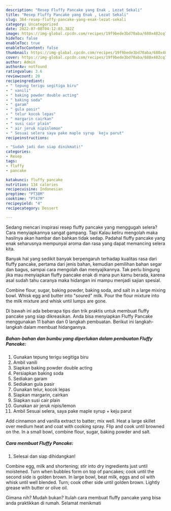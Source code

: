 ```yaml
---
description: "Resep Fluffy Pancake yang Enak , Lezat Sekali"
title: "Resep Fluffy Pancake yang Enak , Lezat Sekali"
slug: 364-resep-fluffy-pancake-yang-enak-lezat-sekali
category: Uncategorized
date: 2022-07-08T04:12:03.382Z
image: https://img-global.cpcdn.com/recipes/19f9bede3bd70aba/680x482cq70/fluffy-pancake-foto-resep-utama.jpg
hideToc: false
enableToc: true
enableTocContent: false
thumbnail: https://img-global.cpcdn.com/recipes/19f9bede3bd70aba/680x482cq70/fluffy-pancake-foto-resep-utama.jpg
cover: https://img-global.cpcdn.com/recipes/19f9bede3bd70aba/680x482cq70/fluffy-pancake-foto-resep-utama.jpg
author: Admin
authorAv: notfound
ratingvalue: 3.6
reviewcount: 20
recipeingredient:
- " tepung terigu segitiga biru"
- " vanili"
- " baking powder double acting"
- " baking soda"
- " garam"
- " gula pasir"
- " telur kocok lepas"
- " margarin cairkan"
- " susi cair plain"
- " air jeruk nipislemon"
- " Sesuai selera saya pake maple syrup  keju parut"
recipeinstructions:

- "Sudah jadi dan siap dinikmati!"
categories:
- Resep
tags:
- fluffy
- pancake

katakunci: fluffy pancake 
nutrition: 134 calories
recipecuisine: Indonesian
preptime: "PT38M"
cooktime: "PT47M"
recipeyield: "4"
recipecategory: Dessert

---
```



Sedang mencari inspirasi resep fluffy pancake yang menggugah selera? Cara menyiapkannya sangat gampang. Tapi Kalau keliru mengolah maka hasilnya akan hambar dan bahkan tidak sedap. Padahal fluffy pancake yang enak seharusnya mempunyai aroma dan rasa yang dapat memancing selera kita.


Banyak hal yang sedikit banyak berpengaruh terhadap kualitas rasa dari fluffy pancake, pertama dari jenis bahan, kemudian pemilihan bahan segar dan bagus, sampai cara mengolah dan menyajikannya. Tak perlu bingung jika mau menyiapkan fluffy pancake enak di mana pun kamu berada, karena asal sudah tahu caranya maka hidangan ini mampu menjadi sajian spesial.

Combine flour, sugar, baking powder, baking soda, and salt in a large mixing bowl. Whisk egg and butter into &#34;soured&#34; milk. Pour the flour mixture into the milk mixture and whisk until lumps are gone.


Di bawah ini ada beberapa tips dan trik praktis untuk membuat fluffy pancake yang siap dikreasikan. Anda bisa menyiapkan Fluffy Pancake menggunakan 11 bahan dan 0 langkah pembuatan. Berikut ini langkah-langkah dalam membuat hidangannya.

<!--inarticleads1-->

##### Bahan-bahan dan bumbu yang diperlukan dalam pembuatan Fluffy Pancake:

1. Gunakan  tepung terigu segitiga biru
1. Ambil  vanili
1. Siapkan  baking powder double acting
1. Persiapkan  baking soda
1. Sediakan  garam
1. Sediakan  gula pasir
1. Gunakan  telur, kocok lepas
1. Siapkan  margarin, cairkan
1. Siapkan  susi cair plain
1. Gunakan  air jeruk nipis/lemon
1. Ambil  Sesuai selera, saya pake maple syrup + keju parut


Add cinnamon and vanilla extract to batter; mix well. Heat a large skillet over medium heat and coat with cooking spray. Flip and cook until browned on the. In a small bowl, combine flour, sugar, baking powder and salt. 

<!--inarticleads2-->

##### Cara membuat Fluffy Pancake:


1. Selesai dan siap dihidangkan!

Combine egg, milk and shortening; stir into dry ingredients just until moistened. Turn when bubbles form on top of pancakes; cook until the second side is golden brown. In large bowl, beat milk, eggs and oil with whisk until well blended. Turn; cook other side until golden brown. Lightly grease with butter or olive oil. 

Gimana nih? Mudah bukan? Itulah cara membuat fluffy pancake yang bisa anda praktikkan di rumah. Selamat menikmati
